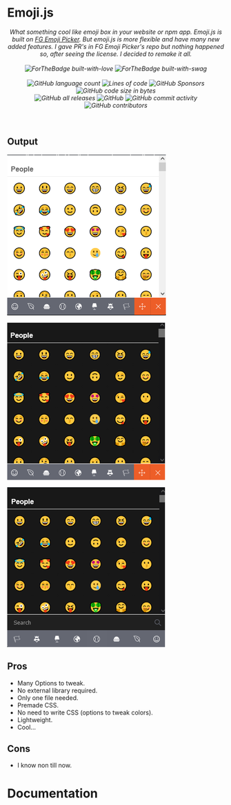 # Emoji.js
<div align="center">
    <i> What something cool like emoji box in your website or npm app.
    Emoji.js is built on <a href="https://github.com/woody180/vanilla-javascript-emoji-picker">FG Emoji Picker</a>. But emoji.js is more flexible and have many new added features. I gave PR's in FG Emoji Picker's repo but nothing happened so, after seeing the license. I decided to remake it all. <br> <br>
    <img src="http://ForTheBadge.com/images/badges/built-with-love.svg" alt="ForTheBadge built-with-love">
    <img src="http://ForTheBadge.com/images/badges/built-with-swag.svg" alt="ForTheBadge built-with-swag"> <br> <br>
    <img alt="GitHub language count" src="https://img.shields.io/github/languages/count/AnonymousXC/emoji.js?style=for-the-badge">
    <img alt="Lines of code" src="https://img.shields.io/tokei/lines/github/AnonymousXC/emoji.js?style=for-the-badge">
    <img alt="GitHub Sponsors" src="https://img.shields.io/github/sponsors/AnonymousXC?style=for-the-badge">
    <img alt="GitHub code size in bytes" src="https://img.shields.io/github/languages/code-size/AnonymousXC/emoji.js?style=for-the-badge"> <br>
    <img alt="GitHub all releases" src="https://img.shields.io/github/downloads/AnonymousXC/emoji.js/total?style=for-the-badge">
    <img alt="GitHub" src="https://img.shields.io/github/license/AnonymousXC/emoji.js?style=for-the-badge">
    <img alt="GitHub commit activity" src="https://img.shields.io/github/commit-activity/w/AnonymousXC/emoji.js?style=for-the-badge">
    <img alt="GitHub contributors" src="https://img.shields.io/github/contributors/AnonymousXC/emoji.js?style=for-the-badge">
    </i>
</div>

<br>
<br>

## Output

![image](/.github/1.png)

![image](/.github/2.png)

![image](/.github/3.png)

## Pros

- Many Options to tweak.
- No external library required.
- Only one file needed.
- Premade CSS.
- No need to write CSS (options to tweak colors).
- Lightweight.
- Cool...

## Cons
- I know non till now.

# Documentation

